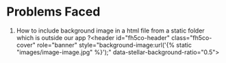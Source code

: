 # Problems Faced
1. How to include background image in a html file from a static folder which is outside our app ?<header id="fh5co-header" class="fh5co-cover" role="banner" style="background-image:url('{% static "images/image-image.jpg" %}');" data-stellar-background-ratio="0.5">
